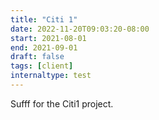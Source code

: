 ```yaml
---
title: "Citi 1"
date: 2022-11-20T09:03:20-08:00
start: 2021-08-01
end: 2021-09-01
draft: false
tags: [client]
internaltype: test
---
```


Sufff for the Citi1 project.